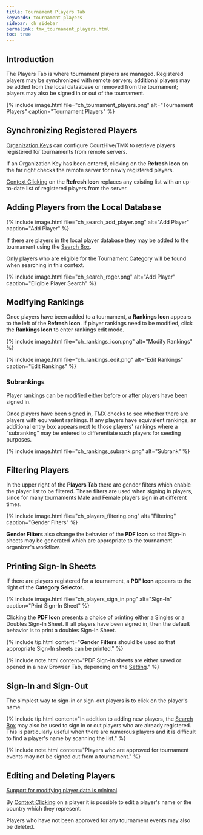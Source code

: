 ```yaml
---
title: Tournament Players Tab
keywords: tournament players
sidebar: ch_sidebar
permalink: tmx_tournament_players.html
toc: true
---
```


## Introduction

The Players Tab is where tournament players are managed.  Registered players may be synchronized with remote servers; additional players may be added from the local dataabase or removed from the tournament; players may also be signed in or out of the tournament.

{% include image.html file="ch_tournament_players.png" alt="Tournament Players" caption="Tournament Players" %}

## Synchronizing Registered Players

[Organization Keys](tmx_configuration.html) can configure CourtHive/TMX to retrieve players registered for tournaments from remote servers.

If an Organization Key has been entered, clicking on the __Refresh Icon__ on the far right checks the remote server for newly registered players.

[Context Clicking](tmx_fundamentals.html) on the __Refresh Icon__ replaces any existing list with an up-to-date list of registered players from the server.

## Adding Players from the Local Database

{% include image.html file="ch_search_add_player.png" alt="Add Player" caption="Add Player" %}

If there are players in the local player database they may be added to the tournament using the [Search Box](tmx_searchbox.html).

Only players who are eligible for the Tournament Category will be found when searching in this context.

{% include image.html file="ch_search_roger.png" alt="Add Player" caption="Eligible Player Search" %}

## Modifying Rankings 

Once players have been added to a tournament, a __Rankings Icon__ appears to the left of the __Refresh Icon__.  If player rankings need to be modified, click the __Rankings Icon__ to enter rankings edit mode. 

{% include image.html file="ch_rankings_icon.png" alt="Modify Rankings" %}

{% include image.html file="ch_rankings_edit.png" alt="Edit Rankings" caption="Edit Rankings" %}

### Subrankings

Player rankings can be modified either before or after players have been signed in.

Once players have been signed in, TMX checks to see whether there are players with equivalent rankings.  If any players have equivalent rankings, an additional entry box appears next to those players' rankings where a "subranking" may be entered to differentiate such players for seeding purposes.  

{% include image.html file="ch_rankings_subrank.png" alt="Subrank" %}

## Filtering Players

In the upper right of the __Players Tab__ there are gender filters which enable the player list to be filtered.  These filters are used when signing in players, since for many tournaments Male and Female players sign in at different times.

{% include image.html file="ch_players_filtering.png" alt="Filtering" caption="Gender Filters" %}

__Gender Filters__ also change the behavior of the __PDF Icon__ so that Sign-In sheets may be generated which are appropriate to the tournament organizer's workflow.

## Printing Sign-In Sheets

If there are players registered for a tournament, a __PDF Icon__ appears to the right of the __Category Selector__.

{% include image.html file="ch_players_sign_in.png" alt="Sign-In" caption="Print Sign-In Sheet" %}

Clicking the __PDF Icon__ presents a choice of printing either a Singles or a Doubles Sign-In Sheet.  If all players have been signed in, then the default behavior is to print a doubles Sign-In Sheet.

{% include tip.html content="__Gender Filters__ should be used so that appropriate Sign-In sheets can be printed." %}

{% include note.html content="PDF Sign-In sheets are either saved or opened in a new Browser Tab, depending on the [Setting](tmx_setup.html#check-your-default-settings)." %}

## Sign-In and Sign-Out 

The simplest way to sign-in or sign-out players is to click on the player's name.

{% include tip.html content="In addition to adding new players, the [Search Box](tmx_searchbox.html) may also be used to sign in or out players who are already registered.  This is particularly useful when there are numerous players and it is difficult to find a player's name by scanning the list." %}

{% include note.html content="Players who are approved for tournament events may not be signed out from a tournament." %}

## Editing and Deleting Players

[Support for modifying player data is minimal](tmx_players_managing.html).

By [Context Clicking](tmx_fundamentals.html) on a player it is possible to edit a player's name or the country which they represent.

Players who have not been approved for any tournament events may also be deleted.
